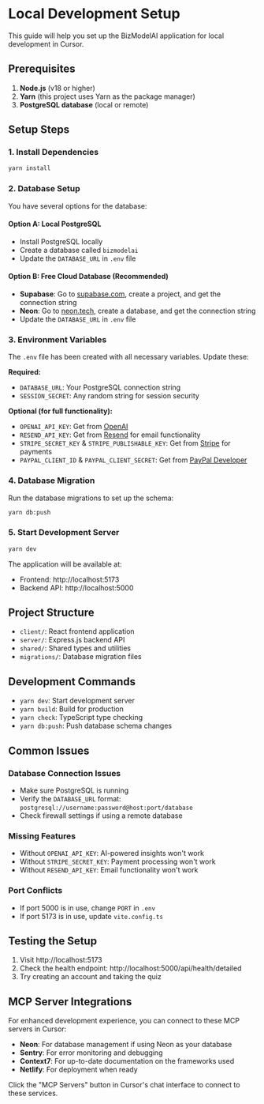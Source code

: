 # Local Development Setup

This guide will help you set up the BizModelAI application for local development in Cursor.

## Prerequisites

1. **Node.js** (v18 or higher)
2. **Yarn** (this project uses Yarn as the package manager)
3. **PostgreSQL database** (local or remote)

## Setup Steps

### 1. Install Dependencies

```bash
yarn install
```

### 2. Database Setup

You have several options for the database:

#### Option A: Local PostgreSQL

- Install PostgreSQL locally
- Create a database called `bizmodelai`
- Update the `DATABASE_URL` in `.env` file

#### Option B: Free Cloud Database (Recommended)

- **Supabase**: Go to [supabase.com](https://supabase.com), create a project, and get the connection string
- **Neon**: Go to [neon.tech](https://neon.tech), create a database, and get the connection string
- Update the `DATABASE_URL` in `.env` file

### 3. Environment Variables

The `.env` file has been created with all necessary variables. Update these:

**Required:**

- `DATABASE_URL`: Your PostgreSQL connection string
- `SESSION_SECRET`: Any random string for session security

**Optional (for full functionality):**

- `OPENAI_API_KEY`: Get from [OpenAI](https://platform.openai.com/api-keys)
- `RESEND_API_KEY`: Get from [Resend](https://resend.com) for email functionality
- `STRIPE_SECRET_KEY` & `STRIPE_PUBLISHABLE_KEY`: Get from [Stripe](https://stripe.com) for payments
- `PAYPAL_CLIENT_ID` & `PAYPAL_CLIENT_SECRET`: Get from [PayPal Developer](https://developer.paypal.com)

### 4. Database Migration

Run the database migrations to set up the schema:

```bash
yarn db:push
```

### 5. Start Development Server

```bash
yarn dev
```

The application will be available at:

- Frontend: http://localhost:5173
- Backend API: http://localhost:5000

## Project Structure

- `client/`: React frontend application
- `server/`: Express.js backend API
- `shared/`: Shared types and utilities
- `migrations/`: Database migration files

## Development Commands

- `yarn dev`: Start development server
- `yarn build`: Build for production
- `yarn check`: TypeScript type checking
- `yarn db:push`: Push database schema changes

## Common Issues

### Database Connection Issues

- Make sure PostgreSQL is running
- Verify the `DATABASE_URL` format: `postgresql://username:password@host:port/database`
- Check firewall settings if using a remote database

### Missing Features

- Without `OPENAI_API_KEY`: AI-powered insights won't work
- Without `STRIPE_SECRET_KEY`: Payment processing won't work
- Without `RESEND_API_KEY`: Email functionality won't work

### Port Conflicts

- If port 5000 is in use, change `PORT` in `.env`
- If port 5173 is in use, update `vite.config.ts`

## Testing the Setup

1. Visit http://localhost:5173
2. Check the health endpoint: http://localhost:5000/api/health/detailed
3. Try creating an account and taking the quiz

## MCP Server Integrations

For enhanced development experience, you can connect to these MCP servers in Cursor:

- **Neon**: For database management if using Neon as your database
- **Sentry**: For error monitoring and debugging
- **Context7**: For up-to-date documentation on the frameworks used
- **Netlify**: For deployment when ready

Click the "MCP Servers" button in Cursor's chat interface to connect to these services.

